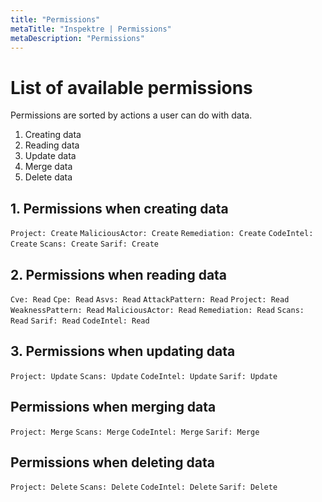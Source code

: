 ```yaml
---
title: "Permissions"
metaTitle: "Inspektre | Permissions"
metaDescription: "Permissions"
---
```



# List of available permissions
Permissions are sorted by actions a user can do with data.

1. Creating data
2. Reading data
3. Update data
4. Merge data
5. Delete data

## 1. Permissions when creating data
```Project: Create```
```MaliciousActor: Create```
```Remediation: Create```
```CodeIntel: Create```
```Scans: Create```
```Sarif: Create```

## 2. Permissions when reading data
```Cve: Read```
```Cpe: Read```
```Asvs: Read```
```AttackPattern: Read```
```Project: Read```
```WeaknessPattern: Read```
```MaliciousActor: Read```
```Remediation: Read```
```Scans: Read```
```Sarif: Read```
```CodeIntel: Read```


## 3. Permissions when updating data
```Project: Update```
```Scans: Update```
```CodeIntel: Update```
```Sarif: Update```

## Permissions when merging data
```Project: Merge```
```Scans: Merge```
```CodeIntel: Merge```
```Sarif: Merge```

## Permissions when deleting data
```Project: Delete```
```Scans: Delete```
```CodeIntel: Delete```
```Sarif: Delete```